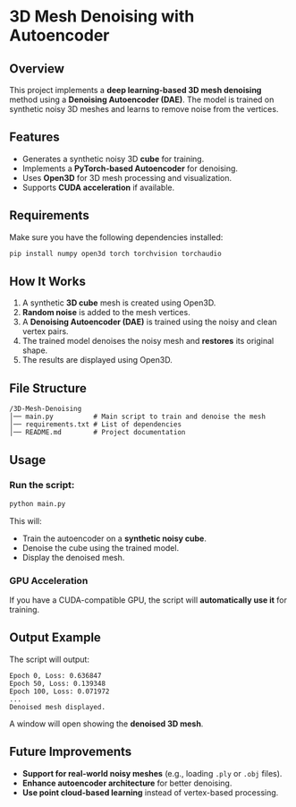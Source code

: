 # 3D Mesh Denoising with Autoencoder

## Overview
This project implements a **deep learning-based 3D mesh denoising** method using a **Denoising Autoencoder (DAE)**. The model is trained on synthetic noisy 3D meshes and learns to remove noise from the vertices.

## Features
- Generates a synthetic noisy 3D **cube** for training.
- Implements a **PyTorch-based Autoencoder** for denoising.
- Uses **Open3D** for 3D mesh processing and visualization.
- Supports **CUDA acceleration** if available.

## Requirements
Make sure you have the following dependencies installed:

```bash
pip install numpy open3d torch torchvision torchaudio
```

## How It Works
1. A synthetic **3D cube** mesh is created using Open3D.
2. **Random noise** is added to the mesh vertices.
3. A **Denoising Autoencoder (DAE)** is trained using the noisy and clean vertex pairs.
4. The trained model denoises the noisy mesh and **restores** its original shape.
5. The results are displayed using Open3D.

## File Structure
```
/3D-Mesh-Denoising
│── main.py          # Main script to train and denoise the mesh
│── requirements.txt # List of dependencies
│── README.md        # Project documentation
```

## Usage
### Run the script:
```bash
python main.py
```
This will:
- Train the autoencoder on a **synthetic noisy cube**.
- Denoise the cube using the trained model.
- Display the denoised mesh.

### GPU Acceleration
If you have a CUDA-compatible GPU, the script will **automatically use it** for training.

## Output Example
The script will output:
```
Epoch 0, Loss: 0.636847
Epoch 50, Loss: 0.139348
Epoch 100, Loss: 0.071972
...
Denoised mesh displayed.
```

A window will open showing the **denoised 3D mesh**.

## Future Improvements
- **Support for real-world noisy meshes** (e.g., loading `.ply` or `.obj` files).
- **Enhance autoencoder architecture** for better denoising.
- **Use point cloud-based learning** instead of vertex-based processing.


